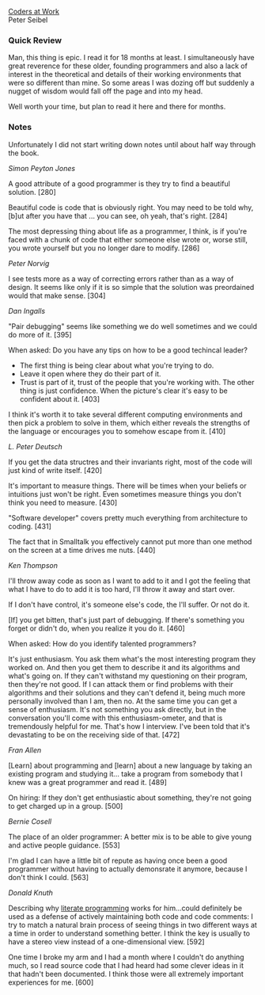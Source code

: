 [Coders at Work](http://www.amazon.com/Coders-Work-Reflections-Craft-Programming/dp/1430219483/)  
Peter Seibel

### Quick Review

Man, this thing is epic. I read it for 18 months at least. I simultaneously have great reverence for these older, founding programmers and also a lack of interest in the theoretical and details of their working environments that were so different than mine. So some areas I was dozing off but suddenly a nugget of wisdom would fall off the page and into my head.

Well worth your time, but plan to read it here and there for months.

### Notes

Unfortunately I did not start writing down notes until about half way through the book.

_Simon Peyton Jones_

A good attribute of a good programmer is they try to find a beautiful solution. [280]

Beautiful code is code that is obviously right. You may need to be told why, [b]ut after you have that ... you can see, oh yeah, that's right. [284]

The most depressing thing about life as a programmer, I think, is if you're faced with a chunk of code that either someone else wrote or, worse still, you wrote yourself but you no longer dare to modify. [286]

_Peter Norvig_

I see tests more as a way of correcting errors rather than as a way of design. It seems like only if it is so simple that the solution was preordained would that make sense. [304]

_Dan Ingalls_

"Pair debugging" seems like something we do well sometimes and we could do more of it. [395]

When asked: Do you have any tips on how to be a good techincal leader?

* The first thing is being clear about what you're trying to do.
* Leave it open where they do their part of it.
* Trust is part of it, trust of the people that you're working with. The other thing is just confidence. When the picture's clear it's easy to be confident about it. [403]

I think it's worth it to take several different computing environments and then pick a problem to solve in them, which either reveals the strengths of the language or encourages you to somehow escape from it. [410]

_L. Peter Deutsch_

If you get the data structres and their invariants right, most of the code will just kind of write itself. [420]

It's important to measure things. There will be times when your beliefs or intuitions just won't be right. Even sometimes measure things you don't think you need to measure. [430]

"Software developer" covers pretty much everything from architecture to coding. [431]

The fact that in Smalltalk you effectively cannot put more than one method on the screen at a time drives me nuts. [440]

_Ken Thompson_

I'll throw away code as soon as I want to add to it and I got the feeling that what I have to do to add it is too hard, I'll throw it away and start over.

If I don't have control, it's someone else's code, the I'll suffer. Or not do it.

[If] you get bitten, that's just part of debugging. If there's something you forget or didn't do, when you realize it you do it. [460]

When asked: How do you identify talented programmers?

It's just enthusiasm. You ask them what's the most interesting program they worked on. And then you get them to describe it and its algorithms and what's going on. If they can't withstand my questioning on their program, then they're not good. If I can attack them or find problems with their algorithms and their solutions and they can't defend it, being much more personally involved than I am, then no. At the same time you can get a sense of enthusiasm. It's not something you ask directly, but in the conversation you'll come with this enthusiasm-ometer, and that is tremendously helpful for me. That's how I interview. I've been told that it's devastating to be on the receiving side of that. [472]

_Fran Allen_

[Learn] about programming and [learn] about a new language by taking an existing program and studying it... take a program from somebody that I knew was a great programmer and read it. [489]

On hiring: If they don't get enthusiastic about something, they're not going to get charged up in a group. [500]

_Bernie Cosell_

The place of an older programmer: A better mix is to be able to give young and active people guidance. [553]

I'm glad I can have a little bit of repute as having once been a good programmer without having to actually demonsrate it anymore, because I don't think I could. [563]

_Donald Knuth_

Describing why [literate programming](http://en.wikipedia.org/wiki/Literate_programming) works for him...could definitely be used as a defense of actively maintaining both code and code comments: I try to match a natural brain process of seeing things in two different ways at a time in order to understand something better. I think the key is usually to have a stereo view instead of a one-dimensional view. [592]

One time I broke my arm and I had a month where I couldn't do anything much, so I read source code that I had heard had some clever ideas in it that hadn't been documented. I think those were all extremely important experiences for me. [600]